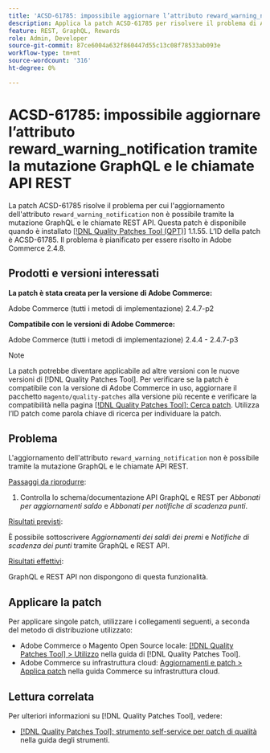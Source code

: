 ```yaml
---
title: 'ACSD-61785: impossibile aggiornare l’attributo reward_warning_notification tramite la mutazione GraphQL e le chiamate API REST'
description: Applica la patch ACSD-61785 per risolvere il problema di Adobe Commerce per cui l’aggiornamento dell’attributo "reward_warning_notification" non è possibile tramite la mutazione GraphQL e le chiamate API REST.
feature: REST, GraphQL, Rewards
role: Admin, Developer
source-git-commit: 87ce6004a632f860447d55c13c08f78533ab093e
workflow-type: tm+mt
source-wordcount: '316'
ht-degree: 0%

---
```


# ACSD-61785: impossibile aggiornare l’attributo reward_warning_notification tramite la mutazione GraphQL e le chiamate API REST

La patch ACSD-61785 risolve il problema per cui l&#39;aggiornamento dell&#39;attributo `reward_warning_notification` non è possibile tramite la mutazione GraphQL e le chiamate REST API. Questa patch è disponibile quando è installato [[!DNL Quality Patches Tool (QPT)]](/help/tools/quality-patches-tool/quality-patches-tool-to-self-serve-quality-patches.md) 1.1.55. L’ID della patch è ACSD-61785. Il problema è pianificato per essere risolto in Adobe Commerce 2.4.8.

## Prodotti e versioni interessati

**La patch è stata creata per la versione di Adobe Commerce:**

Adobe Commerce (tutti i metodi di implementazione) 2.4.7-p2

**Compatibile con le versioni di Adobe Commerce:**

Adobe Commerce (tutti i metodi di implementazione) 2.4.4 - 2.4.7-p3

>[!NOTE]
>
>La patch potrebbe diventare applicabile ad altre versioni con le nuove versioni di [!DNL Quality Patches Tool]. Per verificare se la patch è compatibile con la versione di Adobe Commerce in uso, aggiornare il pacchetto `magento/quality-patches` alla versione più recente e verificare la compatibilità nella pagina [[!DNL Quality Patches Tool]: Cerca patch](https://experienceleague.adobe.com/tools/commerce-quality-patches/index.html?lang=it). Utilizza l’ID patch come parola chiave di ricerca per individuare la patch.

## Problema

L&#39;aggiornamento dell&#39;attributo `reward_warning_notification` non è possibile tramite la mutazione GraphQL e le chiamate API REST.

<u>Passaggi da riprodurre</u>:

1. Controlla lo schema/documentazione API GraphQL e REST per *Abbonati per aggiornamenti saldo* e *Abbonati per notifiche di scadenza punti*.

<u>Risultati previsti</u>:

È possibile sottoscrivere *Aggiornamenti dei saldi dei premi* e *Notifiche di scadenza dei punti* tramite GraphQL e REST API.

<u>Risultati effettivi</u>:

GraphQL e REST API non dispongono di questa funzionalità.

## Applicare la patch

Per applicare singole patch, utilizzare i collegamenti seguenti, a seconda del metodo di distribuzione utilizzato:

* Adobe Commerce o Magento Open Source locale: [[!DNL Quality Patches Tool] > Utilizzo](/help/tools/quality-patches-tool/usage.md) nella guida di [!DNL Quality Patches Tool].
* Adobe Commerce su infrastruttura cloud: [Aggiornamenti e patch > Applica patch](https://experienceleague.adobe.com/docs/commerce-cloud-service/user-guide/develop/upgrade/apply-patches.html?lang=it) nella guida Commerce su infrastruttura cloud.

## Lettura correlata

Per ulteriori informazioni su [!DNL Quality Patches Tool], vedere:

* [[!DNL Quality Patches Tool]: strumento self-service per patch di qualità](/help/tools/quality-patches-tool/quality-patches-tool-to-self-serve-quality-patches.md) nella guida degli strumenti.
